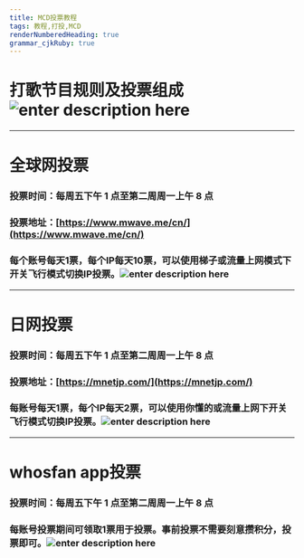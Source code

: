 ```yaml
---
title: MCD投票教程
tags: 教程,打投,MCD
renderNumberedHeading: true
grammar_cjkRuby: true
---
```

# 打歌节目规则及投票组成![enter description here](./images/MCD.jpg)
---
# 全球网投票
### 投票时间：每周五下午 1 点至第二周周一上午 8 点 
### 投票地址：[https://www.mwave.me/cn/](https://www.mwave.me/cn/)
### 每个账号每天1票，每个IP每天10票，可以使用梯子或流量上网模式下开关飞行模式切换IP投票。![enter description here](./images/全球网.jpg)
---

# 日网投票
###  投票时间：每周五下午 1 点至第二周周一上午 8 点
###  投票地址：[https://mnetjp.com/](https://mnetjp.com/)
###  每账号每天1票，每个IP每天2票，可以使用你懂的或流量上网下开关飞行模式切换IP投票。![enter description here](./images/mcd日网.jpg)
---
# whosfan app投票
### 投票时间：每周五下午 1 点至第二周周一上午 8 点
### 每账号投票期间可领取1票用于投票。事前投票不需要刻意攒积分，投票即可。![enter description here](./images/whosfan.jpg)

